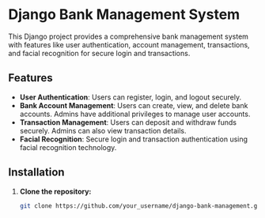 # Django Bank Management System

This Django project provides a comprehensive bank management system with features like user authentication, account management, transactions, and facial recognition for secure login and transactions.

## Features

- **User Authentication**: Users can register, login, and logout securely.
- **Bank Account Management**: Users can create, view, and delete bank accounts. Admins have additional privileges to manage user accounts.
- **Transaction Management**: Users can deposit and withdraw funds securely. Admins can also view transaction details.
- **Facial Recognition**: Secure login and transaction authentication using facial recognition technology.

## Installation

1. **Clone the repository:**

   ```bash
   git clone https://github.com/your_username/django-bank-management.git
